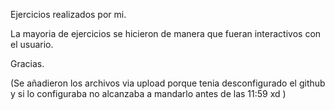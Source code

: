 Ejercicios realizados por mi.

La mayoria de ejercicios se hicieron de manera que fueran interactivos con el usuario.

Gracias.

(Se añadieron los archivos via upload porque tenia desconfigurado el github y si lo configuraba no alcanzaba a mandarlo antes de las 11:59 xd )
